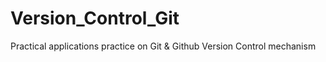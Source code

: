 # Version_Control_Git
Practical applications practice on Git &amp; Github Version Control mechanism
